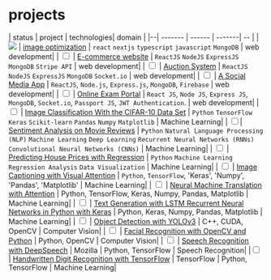 # projects
 
|  status | project |  technologies| domain |
|--| ------- | ------ | -------| -- |
| ![](https://geps.dev/progress/0) | [image optimization](https://github.com/BharathxD/OptimizeX-Client) | `react` `nextjs` `typescript` `javascript` `MongoDB` | web development|
| <input type=checkbox> | [E-commerce website](https://github.com/iamshubhankarkhare/E-commerce-website)  | `ReactJS` `NodeJS` `ExpressJS` `MongoDB` `Stripe API` | web development|
| <input type=checkbox> | [Auction System](https://github.com/Abdulrahman-Khalid/Auction-System) | `ReactJS` `NodeJS` `ExpressJS` `MongoDB` `Socket.io` | web development|
| <input type=checkbox> | [A Social Media App](https://github.com/Abdulrahman-Khalid/Social-Media-App) |  `ReactJS`, 	`Node.js`, 	`Express.js`, 	`MongoDB`, `Firebase` 	| web development|
| <input type=checkbox> 	| 	[Online Exam Portal](https://github.com/Abdulrahman-Khalid/Online-Exam-Portal) 	| 	 `React JS`, `Node JS`, `Express JS`, `MongoDB`, `Socket.io`, `Passport JS`, `JWT Authentication`.  	| web development|
| <input type=checkbox> | [Image Classification With the CIFAR-10 Data Set](https://emeritus.org/blog/ai-and-ml-machine-learning-projects/) |  `Python` `TensorFlow` `Keras` `Scikit-learn` `Pandas` `Numpy` `Matplotlib` | Machine Learning|
| <input type=checkbox>| [Sentiment Analysis on Movie Reviews](https://www.kaggle.com/c/sentiment-analysis-on-movie-reviews) |  `Python` `Natural Language Processing (NLP)` `Machine Learning` `Deep Learning` `Recurrent Neural Networks (RNNs)` `Convolutional Neural Networks (CNNs)` | Machine Learning|
| <input type=checkbox> | [Predicting House Prices with Regression](https://www.kaggle.com/c/house-prices-advanced-regression-techniques) | `Python` `Machine Learning` `Regression Analysis` `Data Visualization`  | Machine Learning|
| <input type=checkbox> | [Image Captioning with Visual Attention](https://github.com/kelvinxu/arctic-captions) |   `Python`, 	`TensorFlow`, 	'Keras', 'Numpy', 'Pandas', 'Matplotlib' 	| Machine Learning|
| <input type=checkbox> 	| 	[Neural Machine Translation with Attention](https://github.com/tensorflow/nmt) 	|  Python, TensorFlow, Keras, Numpy, Pandas, Matplotlib  	| Machine Learning|
| <input type=checkbox> 	| 	[Text Generation with LSTM Recurrent Neural Networks in Python with Keras](https://machinelearningmastery.com/text-generation-lstm-recurrent-neural-networks-python-keras/) 	|  Python, Keras, Numpy, Pandas, Matplotlib  	| Machine Learning|
| <input type=checkbox> 	| 	[Object Detection with YOLOv3](https://github.com/AlexeyAB/darknet) 	| C++, CUDA, OpenCV  	| Computer Vision|
| <input type=checkbox> 	| 	[Facial Recognition with OpenCV and Python](https://realpython.com/face-recognition-with-python/) 	|  Python, OpenCV  	| Computer Vision|
| <input type=checkbox>	| 	[Speech Recognition with DeepSpeech](https://github.com/mozilla/DeepSpeech) 	| Mozilla  	| Python, TensorFlow  	| Speech Recognition|
|<input type=checkbox>   |    [Handwritten Digit Recognition with TensorFlow](https://www.tensorflow.org/tutorials/quickstart/beginner)    |    TensorFlow    | Python, TensorFlow    | Machine Learning|




